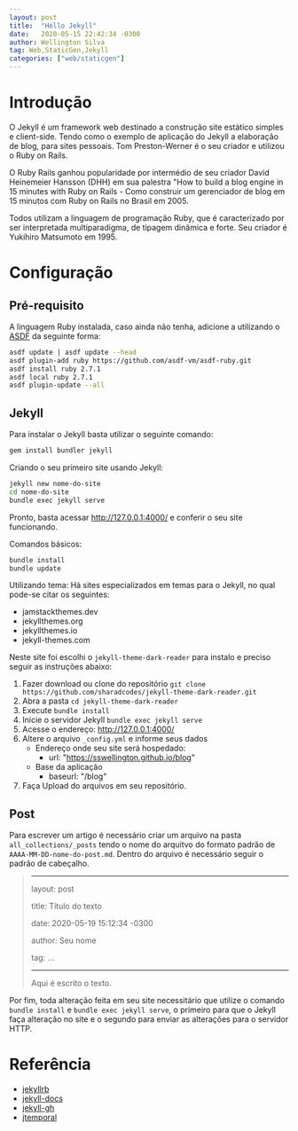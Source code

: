 ```yaml
---
layout: post
title:  "Hello Jekyll"
date:   2020-05-15 22:42:34 -0300
author: Wellington Silva
tag: Web,StaticGen,Jekyll
categories: ["web/staticgen"]
---
```


# Introdução

O Jekyll é um framework web destinado a construção site estático simples e client-side. Tendo como o exemplo de aplicação do Jekyll a elaboração de blog, para sites pessoais. Tom Preston-Werner é o seu criador e utilizou o Ruby on Rails.

O Ruby Rails ganhou popularidade por intermédio de seu criador David Heinemeier Hansson (DHH) em sua palestra "How to build a blog engine in 15 minutes with Ruby on Rails - Como construir um gerenciador de blog em 15 minutos com Ruby on Rails no Brasil em 2005.  

Todos utilizam a  linguagem de programação Ruby, que é caracterizado por ser interpretada multiparadigma, de tipagem dinâmica e forte. Seu criador é Yukihiro Matsumoto em 1995. 

# Configuração 

## Pré-requisito
A linguagem Ruby instalada, caso ainda não tenha, adicione a utilizando o [ASDF](https://sswellington.github.io/blog/2020/05/14/asdf.html) da seguinte forma:

~~~bash
asdf update | asdf update --head
asdf plugin-add ruby https://github.com/asdf-vm/asdf-ruby.git
asdf install ruby 2.7.1
asdf local ruby 2.7.1
asdf plugin-update --all
~~~

## Jekyll
Para instalar o Jekyll basta utilizar o seguinte comando:

~~~bash
gem install bundler jekyll
~~~

Criando o seu primeiro site usando Jekyll:
~~~bash
jekyll new nome-do-site
cd nome-do-site
bundle exec jekyll serve
~~~

Pronto, basta acessar http://127.0.0.1:4000/ e conferir o seu site funcionando.

Comandos básicos: 
~~~bash
bundle install
bundle update
~~~

Utilizando tema: 
Há sites especializados em temas para o Jekyll, no qual pode-se citar os seguintes:
* jamstackthemes.dev
* jekyllthemes.org
* jekyllthemes.io
* jekyll-themes.com

Neste site foi escolhi o `jekyll-theme-dark-reader` para instalo e preciso seguir as instruções abaixo:

1. Fazer download ou clone do repositório
   `git clone https://github.com/sharadcodes/jekyll-theme-dark-reader.git`
2. Abra a pasta
   `cd jekyll-theme-dark-reader`
3. Execute 
   `bundle install`
4. Inicie o servidor Jekyll
   `bundle exec jekyll serve`
5. Acesse o endereço: http://127.0.0.1:4000/
6. Altere o arquivo `_config.yml`  e informe seus dados
    * Endereço onde seu site será hospedado:
        * url: "https://sswellington.github.io/blog"
    * Base da aplicação    
        * baseurl: "/blog"
7. Faça Upload do arquivos em seu repositório.

## Post
Para escrever um artigo é necessário criar um arquivo na pasta `all_collections/_posts` tendo o nome do arquitvo do formato padrão de `AAAA-MM-DD-nome-do-post.md`.
Dentro do arquivo é necessário seguir o padrão de cabeçalho.

> ---
>
> layout: post
>
> title:  Título do texto
>
> date:   2020-05-19 15:12:34 -0300
>
> author: Seu nome
>
> tag: ...
>
> ---
>
> Aqui é escrito o texto.

Por fim, toda alteração feita em seu site necessitário que utilize o comando `bundle install` e `bundle exec jekyll serve`, o primeiro para que o Jekyll faça alteração no site e o segundo para enviar as alterações para o servidor HTTP.

# Referência 
* [jekyllrb](https://jekyllrb.com/)
* [jekyll-docs](https://jekyllrb.com/docs/home)
* [jekyll-gh](https://github.com/jekyll/jekyll)
* [jtemporal](https://jtemporal.com/do-tema-ao-ar/)
